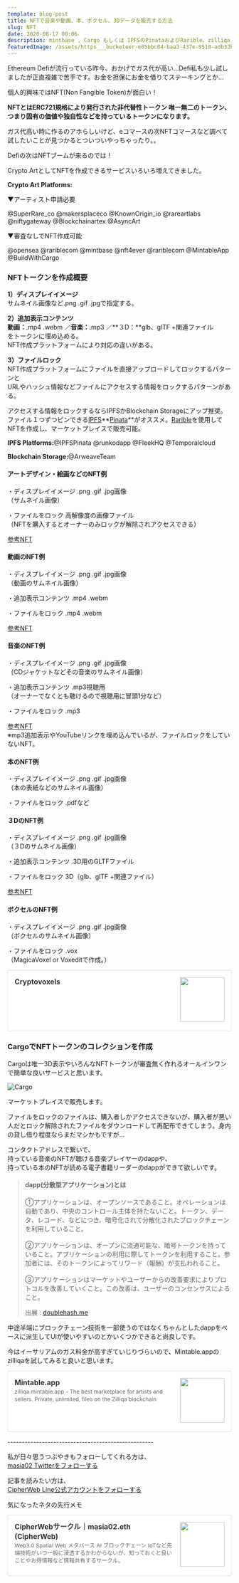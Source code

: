```yaml
---
template: blog-post
title: NFTで音楽や動画、本、ボクセル、3Dデータを販売する方法
slug: NFT
date: 2020-08-17 00:06
description: mintbase , Cargo もしくは IPFSのPinataおよびRarible。zilliqa.mintable
featuredImage: /assets/https___bucketeer-e05bbc84-baa3-437e-9518-adb32be77984.s3.amazonaws.com_public_images_d7489915-482b-4bf3-b70f-233d02e81d88_2909x1672.png
---
```

Ethereum Defiが流行っている昨今、おかげでガス代が高い…Defi私も少し試しましたが正直複雑で苦手です。お金を担保にお金を借りてステーキングとか…

個人的興味ではNFT(Non Fangible Token)が面白い！

**NFTとはERC721規格により発行された非代替性トークン 唯一無二のトークン、つまり固有の価値や独自性などを持っているトークンになります。**

ガス代高い時に作るのアホらしいけど、eコマースの次NFTコマースなど調べて試したいことが見つかるとついついやっちゃったり。。

Defiの次はNFTブームが来るのでは！

Crypto ArtとしてNFTを作成できるサービスいろいろ増えてきました。

**Crypto Art Platforms:**

▼アーティスト申請必要

@SuperRare_co @makersplaceco @KnownOrigin_io @rareartlabs @niftygateway @Blockchainartex @AsyncArt

▼審査なしでNFT作成可能

@opensea @rariblecom @mintbase @nft4ever @rariblecom @MintableApp @BuildWithCargo

### NFTトークンを作成概要

**1）ディスプレイイメージ**\
サムネイル画像など.png .gif .jpgで指定する。

**2）追加表示コンテンツ**\
**動画：**.mp4 .webm ／**音楽：**.mp3 ／**３D：**glb、glTF +関連ファイル\
をトークンに埋め込める。\
NFT作成プラットフォームにより対応の違いがある。

**3）ファイルロック**\
NFT作成プラットフォームにファイルを直接アップロードしてロックするパターンと\
URLやハッシュ情報などファイルにアクセスする情報をロックするパターンがある。

アクセスする情報をロックするならIPFSかBlockchain Storageにアップ推奨。\
ファイル１つずつピンできる[IPFS](https://pinata.cloud/)**[Pinata](https://pinata.cloud/)**がオススメ。[Rarible](https://rarible.com/)を使用してNFTを作成し、マーケットプレイスで販売可能。

**IPFS Platforms:**@IPFSPinata @runkodapp @FleekHQ @Temporalcloud

**Blockchain Storage:**@ArweaveTeam

#### **アートデザイン・絵画などのNFT例**

・ディスプレイイメージ .png .gif .jpg画像\
（サムネイル画像）

・ファイルをロック 高解像度の画像ファイル\
（NFTを購入するとオーナーのみロックが解除されアクセスできる）

[参考NFT](https://opensea.io/assets/0x4d38eea6619b4159498b31df9623000f2e6ef25e/1)

#### 動画**のNFT例**

・ディスプレイイメージ .png .gif .jpg画像\
（動画のサムネイル画像）

・追加表示コンテンツ .mp4 .webm

・ファイルをロック .mp4 .webm

[参考NFT](https://app.cargo.build/marketplace?tokenDetail=0x42ea135d8e9e90657D6d5F715f59794c68BE7f17%3A2)

#### **音楽のNFT例**

・ディスプレイイメージ .png .gif .jpg画像\
（CDジャケットなどその音楽のサムネイル画像）

・追加表示コンテンツ .mp3視聴用\
（オーナーでなくとも聴けるので視聴用に冒頭1分など）

・ファイルをロック .mp3

[参考NFT](https://mintbase.io/pez-dispenser/0x4d38eea6619b4159498b31df9623000f2e6ef25e/P20zp5-uDfaCS7j5xprxtDHpKiHCHVNTl9w7IhIWpi0)\
※mp3追加表示やYouTubeリンクを埋め込んでいるが、ファイルロックをしていないNFT。

#### 本**のNFT例**

・ディスプレイイメージ .png .gif .jpg画像\
（本の表紙などのサムネイル画像）

・ファイルをロック .pdfなど

#### ３D**のNFT例**

・ディスプレイイメージ .png .gif .jpg画像\
（３Dのサムネイル画像）

・追加表示コンテンツ .3D用のGLTFファイル

・ファイルをロック 3D（glb、glTF +関連ファイル）

[参考NFT](https://app.cargo.build/marketplace?tokenDetail=0xE2Ef2ca377EC120d14089d77650fb026D68e7302%3A2)

#### ボクセル**のNFT例**

・ディスプレイイメージ .png .gif .jpg画像\
（ボクセルのサムネイル画像）

・ファイルをロック .vox\
（MagicaVoxel or Voxeditで作成。）

<div class="blogcardfu" style="width:auto;max-width:9999px;border:1px solid #E0E0E0;border-radius:3px;margin:10px 0;padding:15px;line-height:1.4;text-align:left;background:#FFFFFF;"><a href="https://www.cryptovoxels.com/play?coords=N@608E,276S" target="_blank" style="display:block;text-decoration:none;"><span class="blogcardfu-image" style="float:right;width:100px;padding:0 0 0 10px;margin:0 0 5px 5px;"><img src="https://capture.heartrails.com/100x100?https://www.cryptovoxels.com/play?coords=N@608E,276S" width="100" style="width:100%;height:auto;max-height:100px;min-width:0;border:0 none;margin:0;"></span><br style="display:none"><span class="blogcardfu-title" style="font-size:112.5%;font-weight:700;color:#333333;margin:0 0 5px 0;">Cryptovoxels</span><br><span class="blogcardfu-content" style="font-size:87.5%;font-weight:400;color:#666666;"></span><br><span style="clear:both;display:block;overflow:hidden;height:0;">&nbsp;</span></a></div>

### CargoでNFTトークンのコレクションを作成

Cargoは唯一3D表示やいろんなNFTトークンが審査無く作れるオールインワンで簡単な良いサービスと思います。

![Cargo](/assets/https___bucketeer-e05bbc84-baa3-437e-9518-adb32be77984.s3.amazonaws.com_public_images_cfed57b8-b9ba-4443-9e7c-611e7464758c_2841x3711.png)

マーケットプレイスで販売します。

ファイルをロックのファイルは、購入者しかアクセスできないが、購入者が悪い人だとロック解除されたファイルをダウンロードして再配布できてしまう。身内の貸し借り程度ならまだマシかもですが…

コンタクトアドレスで繋いで、\
持っている音楽のNFTが聴ける音楽プレイヤーのdappや、\
持っている本のNFTが読める電子書籍リーダーのdappができて欲しいです。

> #### dapp(分散型アプリケーション)とは
>
> ①アプリケーションは、オープンソースであること。オペレーションは自動であり、中央のコントロール主体を持たないこと。トークン、データ、レコード、などにつき、暗号化されて分散化されたブロックチェーンを利用していること。\
> \
> ②アプリケーションは、オープンに流通可能な、暗号トークンを持っていること。アプリケーションの利用に際してトークンを利用すること。参加者には、そのトークンによってリワード（報酬）が支払われること。\
> \
> ③アプリケーションはマーケットやユーザーからの改善要求によりプロトコルを改善していくこと。この改善は、ユーザーのコンセンサスによること。
>
> 出展 : [doublehash.me](http://doublehash.me/what-is-dapps/)

中途半端にブロックチェーン技術を一部使うのではなくちゃんとしたdappをベースに派生してUIが使いやすいのとかいくつかできると尚良しです。

今はイーサリアムのガス料金が高すぎていじりづらいので、Mintable.appのzilliqaを試してみると良いと思います。

<div class="blogcardfu" style="width:auto;max-width:9999px;border:1px solid #E0E0E0;border-radius:3px;margin:10px 0;padding:15px;line-height:1.4;text-align:left;background:#FFFFFF;"><a href="https://zilliqa.mintable.app/profile/stores/2f112763-10a5-4dec-95ad-ee876e036802" target="_blank" style="display:block;text-decoration:none;"><span class="blogcardfu-image" style="float:right;width:100px;padding:0 0 0 10px;margin:0 0 5px 5px;"><img src="https://capture.heartrails.com/100x100?https://zilliqa.mintable.app/profile/stores/2f112763-10a5-4dec-95ad-ee876e036802" width="100" style="width:100%;height:auto;max-height:100px;min-width:0;border:0 none;margin:0;"></span><br style="display:none"><span class="blogcardfu-title" style="font-size:112.5%;font-weight:700;color:#333333;margin:0 0 5px 0;">Mintable.app</span><br><span class="blogcardfu-content" style="font-size:87.5%;font-weight:400;color:#666666;">zilliqa.mintable.app - The best marketplace for artists and sellers. Private, unlimited, files on the Zilliqa blockchain</span><br><span style="clear:both;display:block;overflow:hidden;height:0;">&nbsp;</span></a></div>

\---------------------------------------------------

私が日々思うつぶやきもフォローしてくれる方は、\
[masia02 Twitterをフォローする](https://twitter.com/masia02)

記事を読みたい方は、\
[CipherWeb Line公式アカウントをフォローする](https://line.me/R/ti/p/%40zkz7445k)

気になったネタの先行メモ

<div class="blogcardfu" style="width:auto;max-width:9999px;border:1px solid #E0E0E0;border-radius:3px;margin:10px 0;padding:15px;line-height:1.4;text-align:left;background:#FFFFFF;"><a href="https://note.com/masia02/circle" target="_blank" style="display:block;text-decoration:none;"><span class="blogcardfu-image" style="float:right;width:100px;padding:0 0 0 10px;margin:0 0 5px 5px;"><img src="https://images.weserv.nl/?w=100&url=ssl:assets.st-note.com/production/uploads/images/26925495/bb1fe45e8dbc0961ea8a14f3bb96f486.png?format=jpeg&amp;amp;height=1006&amp;amp;quality=45&amp;amp;width=1920" width="100" style="width:100%;height:auto;max-height:100px;min-width:0;border:0 none;margin:0;"></span><br style="display:none"><span class="blogcardfu-title" style="font-size:112.5%;font-weight:700;color:#333333;margin:0 0 5px 0;">CipherWebサークル｜masia02.eth (CipherWeb)</span><br><span class="blogcardfu-content" style="font-size:87.5%;font-weight:400;color:#666666;">Web3.0 Spatial Web メタバース AI ブロックチェーン IoTなど先端技術がいつ一般に浸透するかわからないが、知っておくと良いことやお得情報など情報共有するサークル。</span><br><span style="clear:both;display:block;overflow:hidden;height:0;">&nbsp;</span></a></div>